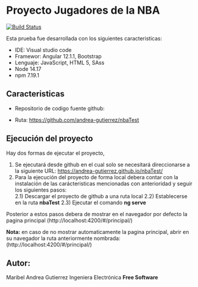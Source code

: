 # Proyecto Jugadores  de la NBA


[![Build Status](https://travis-ci.org/joemccann/dillinger.svg?branch=master)](https://travis-ci.org/joemccann/dillinger)

Esta prueba fue desarrollada  con los siguientes caracteristicas:

- IDE: Visual studio code
- Framewor: Angular 12.1.1, Bootstrap
- Lenguaje: JavaScript, HTML 5, SAss
- Node 14.17
- npm 7.19.1

## Caracteristicas
- Repositorio de codigo fuente github: 
* Ruta: https://github.com/andrea-gutierrez/nbaTest


## Ejecución del proyecto

Hay dos formas de ejecutar el proyecto,
1) Se ejecutará desde github en el cual solo se necesitará direccionarse a la siguiente URL: https://andrea-gutierrez.github.io/nbaTest/
2) Para la ejecución del proyecto de forma local debera contar con la instalación de las carácteristicas mencionadas con anterioridad y seguir los siguientes pasos:      
2.1) Descargar el proyecto de github a una ruta local
2.2) Establecerse en la ruta  **nbaTest**
2.3) Ejecutar el comando **ng serve**

Posterior a estos pasos  debera de mostrar en el navegador por defecto  la pagina principal (http://localhost:4200/#/principal/)

**Nota:**  en caso de no mostrar  automaticamente la pagina principal, abrir en su navegador la ruta anteriormente nombrada: (http://localhost:4200/#/principal/)

## Autor:
Maribel Andrea Gutierrez 
Ingeniera Electrónica
**Free Software**
